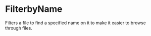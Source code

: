 # FilterbyName

Filters a file to find a specified name on it to make it easier to browse through files.
